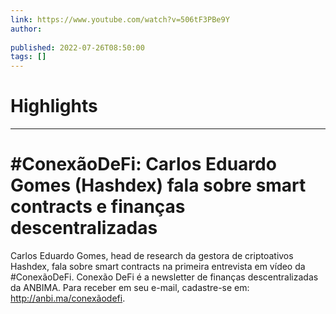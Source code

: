 ```yaml
---
link: https://www.youtube.com/watch?v=506tF3PBe9Y
author: 
   
published: 2022-07-26T08:50:00
tags: []
---
```

# Highlights


---
# #ConexãoDeFi: Carlos Eduardo Gomes (Hashdex) fala sobre smart contracts e finanças descentralizadas
Carlos Eduardo Gomes, head de research da gestora de criptoativos Hashdex, fala sobre smart contracts na primeira entrevista em vídeo da #ConexãoDeFi. Conexão DeFi é a newsletter de finanças descentralizadas da ANBIMA. Para receber em seu e-mail, cadastre-se em: http://anbi.ma/conexãodefi.